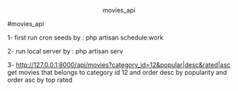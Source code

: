 <p align="center">movies_api</p>

#movies_api

1- first run cron seeds by : php artisan schedule:work

2- run local server by : php artisan serv

3- http://127.0.0.1:8000/api/movies?category_id=12&popular|desc&rated|asc get movies that belongs to category id 12 and order desc by popularity and order asc by top rated
